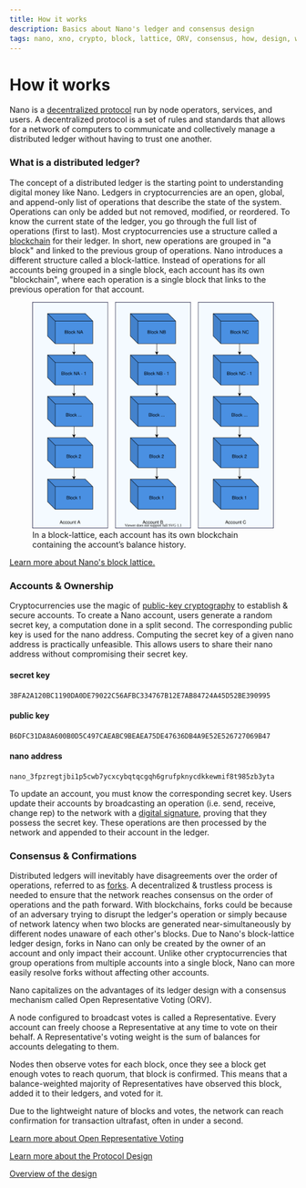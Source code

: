 ```yaml
---
title: How it works
description: Basics about Nano's ledger and consensus design
tags: nano, xno, crypto, block, lattice, ORV, consensus, how, design, works, does
---
```


# How it works

Nano is a <a href="https://en.wikipedia.org/wiki/Decentralized_computing#Peer-to-peer" target="_blank">decentralized protocol</a> run by node operators, services, and users. A decentralized protocol is a set of rules and standards that allows for a network of computers to communicate and collectively manage a distributed ledger without having to trust one another.

### What is a distributed ledger?

The concept of a distributed ledger is the starting point to understanding digital money like Nano. Ledgers in cryptocurrencies are an open, global, and append-only list of operations that describe the state of the system. Operations can only be added but not removed, modified, or reordered. To know the current state of the ledger, you go through the full list of operations (first to last). Most cryptocurrencies use a structure called a <a href="https://en.wikipedia.org/wiki/Blockchain" target="_blank">blockchain</a> for their ledger. In short, new operations are grouped in "a block" and linked to the previous group of operations. Nano introduces a different structure called a block-lattice. Instead of operations for all accounts being grouped in a single block, each account has its own "blockchain", where each operation is a single block that links to the previous operation for that account.

<figure>
    <img alt='Nano uses a block lattice structure for its distributed ledger' src='/static/account-chains.svg' />
    <figcaption>In a block-lattice, each account has its own blockchain containing the account’s balance history.</figcaption>
</figure>

<a href="https://docs.nano.org/protocol-design/ledger/" target="_blank">Learn more about Nano's block lattice.</a>

### Accounts & Ownership

Cryptocurrencies use the magic of <a href="https://en.wikipedia.org/wiki/Public-key_cryptography" target="_blank">public-key cryptography</a> to establish & secure accounts. To create a Nano account, users generate a random secret key, a computation done in a split second. The corresponding public key is used for the nano address. Computing the secret key of a given nano address is practically unfeasible. This allows users to share their nano address without compromising their secret key.

#### secret key

```
3BFA2A120BC1190DA0DE79022C56AFBC334767B12E7AB84724A45D52BE390995
```

#### public key

```
B6DFC31DA8A600B0D5C497CAEABC9BEAEA75DE47636DB4A9E52E526727069B47
```

#### nano address

```
nano_3fpzregtjbi1p5cwb7ycxcybqtqcgqh6grufpknycdkkewmif8t985zb3yta
```

To update an account, you must know the corresponding secret key. Users update their accounts by broadcasting an operation (i.e. send, receive, change rep) to the network with a <a href="https://en.wikipedia.org/wiki/Digital_signature" target="_blank">digital signature</a>, proving that they possess the secret key. These operations are then processed by the network and appended to their account in the ledger.

### Consensus & Confirmations

Distributed ledgers will inevitably have disagreements over the order of operations, referred to as <a href="https://en.wikipedia.org/wiki/Fork_(blockchain)" target="_blank">forks</a>. A decentralized & trustless process is needed to ensure that the network reaches consensus on the order of operations and the path forward. With blockchains, forks could be because of an adversary trying to disrupt the ledger's operation or simply because of network latency when two blocks are generated near-simultaneously by different nodes unaware of each other's blocks. Due to Nano's block-lattice ledger design, forks in Nano can only be created by the owner of an account and only impact their account. Unlike other cryptocurrencies that group operations from multiple accounts into a single block, Nano can more easily resolve forks without affecting other accounts.

Nano capitalizes on the advantages of its ledger design with a consensus mechanism called Open Representative Voting (ORV).

A node configured to broadcast votes is called a Representative. Every account can freely choose a Representative at any time to vote on their behalf. A Representative's voting weight is the sum of balances for accounts delegating to them.

Nodes then observe votes for each block, once they see a block get enough votes to reach quorum, that block is confirmed. This means that a balance-weighted majority of Representatives have observed this block, added it to their ledgers, and voted for it.

Due to the lightweight nature of blocks and votes, the network can reach confirmation for transaction ultrafast, often in under a second.

<a href="https://docs.nano.org/protocol-design/orv-consensus/" target="_blank">Learn more about Open Representative Voting</a>

<a href="https://docs.nano.org/protocol-design/introduction/" target="_blank">Learn more about the Protocol Design</a>

[Overview of the design](/design/basics)
